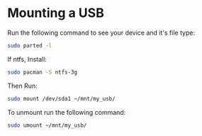 # Mounting a USB

Run the following command to see your device and it's file type:

```bash
sudo parted -l
```

If ntfs, Install:

```bash
sudo pacman -S ntfs-3g
```

Then Run:

```bash
sudo mount /dev/sda1 ~/mnt/my_usb/
```

To unmount run the following command:

```bash
sudo umount ~/mnt/my_usb/
```

